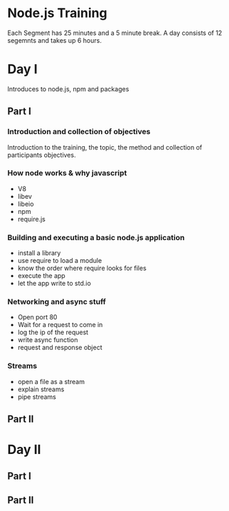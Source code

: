 # Node.js Training

Each Segment has 25 minutes and a 5 minute break. A day consists of 12 segemnts and takes up 6 hours. 

# Day I 

Introduces to node.js, npm and packages

## Part I 

### Introduction and collection of objectives

Introduction to the training, the topic, the method and collection of participants objectives.  

### How node works & why javascript 

* V8
* libev
* libeio
* npm 
* require.js 

### Building and executing a basic node.js application

* install a library 
* use require to load a module 
* know the order where require looks for files 
* execute the app 
* let the app write to std.io 

### Networking and async stuff

* Open port 80 
* Wait for a request to come in 
* log the ip of the request
* write  async function
* request and response object 

### Streams

* open a file as a stream
* explain streams 
* pipe streams


## Part II 

# Day II 

## Part I 

## Part II 
